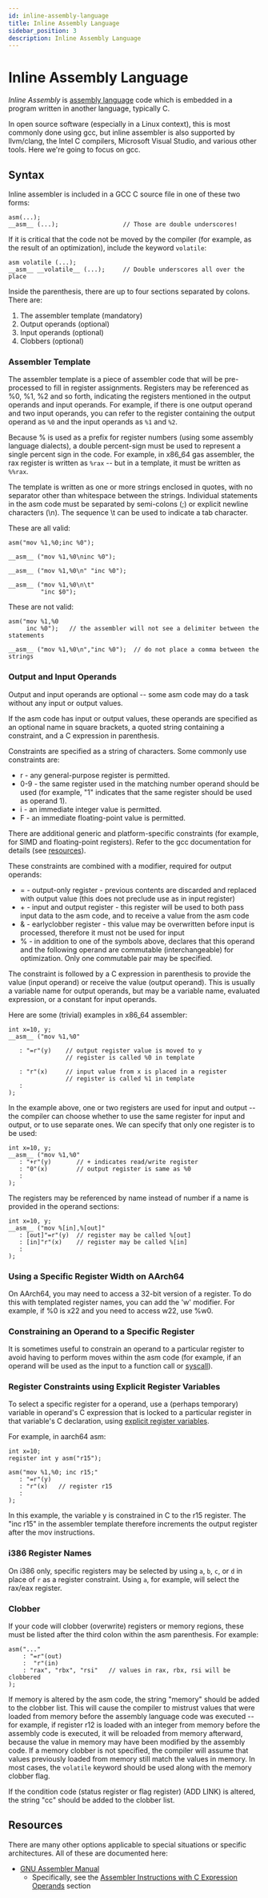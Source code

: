 ```yaml
---
id: inline-assembly-language
title: Inline Assembly Language
sidebar_position: 3
description: Inline Assembly Language
---
```


# Inline Assembly Language

_Inline Assembly_ is [assembly language](./assembly-language.md) code which is embedded in a program written in another language, typically C.

In open source software (especially in a Linux context), this is most commonly done using gcc, but inline assembler is also supported by llvm/clang, the Intel C compilers, Microsoft Visual Studio, and various other tools. Here we're going to focus on gcc.

## Syntax

Inline assembler is included in a GCC C source file in one of these two forms:

```assembly
asm(...);
__asm__ (...);                  // Those are double underscores!
```

If it is critical that the code not be moved by the compiler (for example, as the result of an optimization), include the keyword `volatile`:

```assembly
asm volatile (...);
__asm__ __volatile__ (...);     // Double underscores all over the place
```

Inside the parenthesis, there are up to four sections separated by colons. There are:

1. The assembler template (mandatory)
2. Output operands (optional)
3. Input operands (optional)
4. Clobbers (optional)

### Assembler Template

The assembler template is a piece of assembler code that will be pre-processed to fill in register assignments. Registers may be referenced as %0, %1, %2 and so forth, indicating the registers mentioned in the output operands and input operands. For example, if there is one output operand and two input operands, you can refer to the register containing the output operand as `%0` and the input operands as `%1` and `%2`.

Because % is used as a prefix for register numbers (using some assembly language dialects), a double percent-sign must be used to represent a single percent sign in the code. For example, in x86_64 gas assembler, the rax register is written as `%rax` -- but in a template, it must be written as `%%rax`.

The template is written as one or more strings enclosed in quotes, with no separator other than whitespace between the strings. Individual statements in the asm code must be separated by semi-colons (;) or explicit newline characters (\n). The sequence \t can be used to indicate a tab character.

These are all valid:

```assembly
asm("mov %1,%0;inc %0");

__asm__ ("mov %1,%0\ninc %0");

__asm__ ("mov %1,%0\n" "inc %0");

__asm__ ("mov %1,%0\n\t"
         "inc $0");
```

These are not valid:

```assembly
asm("mov %1,%0
     inc %0");   // the assembler will not see a delimiter between the statements

__asm__ ("mov %1,%0\n","inc %0");  // do not place a comma between the strings
```

### Output and Input Operands

Output and input operands are optional -- some asm code may do a task without any input or output values.

If the asm code has input or output values, these operands are specified as an optional name in square brackets, a quoted string containing a constraint, and a C expression in parenthesis.

Constraints are specified as a string of characters. Some commonly use constraints are:

- r - any general-purpose register is permitted.
- 0-9 - the same register used in the matching number operand should be used (for example, "1" indicates that the same register should be used as operand 1).
- i - an immediate integer value is permitted.
- F - an immediate floating-point value is permitted.

There are additional generic and platform-specific constraints (for example, for SIMD and floating-point registers). Refer to the gcc documentation for details (see [resources](#resources)).

These constraints are combined with a modifier, required for output operands:

- = - output-only register - previous contents are discarded and replaced with output value (this does not preclude use as in input register)
- \+ \- input and output register - this register will be used to both pass input data to the asm code, and to receive a value from the asm code
- & - earlyclobber register - this value may be overwritten before input is processed, therefore it must not be used for input
- % - in addition to one of the symbols above, declares that this operand and the following operand are commutable (interchangeable) for optimization. Only one commutable pair may be specified.

The constraint is followed by a C expression in parenthesis to provide the value (input operand) or receive the value (output operand). This is usually a variable name for output operands, but may be a variable name, evaluated expression, or a constant for input operands.

Here are some (trivial) examples in x86_64 assembler:

```assembly
int x=10, y;
__asm__ ("mov %1,%0"

   : "=r"(y)    // output register value is moved to y
                // register is called %0 in template

   : "r"(x)     // input value from x is placed in a register
                // register is called %1 in template
   :
);
```

In the example above, one or two registers are used for input and output -- the compiler can choose whether to use the same register for input and output, or to use separate ones. We can specify that only one register is to be used:

```assembly
int x=10, y;
__asm__ ("mov %1,%0"
   : "+r"(y)       // + indicates read/write register
   : "0"(x)        // output register is same as %0
   :
);
```

The registers may be referenced by name instead of number if a name is provided in the operand sections:

```assembly
int x=10, y;
__asm__ ("mov %[in],%[out]"
   : [out]"=r"(y)  // register may be called %[out]
   : [in]"r"(x)    // register may be called %[in]
   :
);
```

### Using a Specific Register Width on AArch64

On AArch64, you may need to access a 32-bit version of a register. To do this with templated register names, you can add the 'w' modifier. For example, if %0 is x22 and you need to access w22, use %w0.

### Constraining an Operand to a Specific Register

It is sometimes useful to constrain an operand to a particular register to avoid having to perform moves within the asm code (for example, if an operand will be used as the input to a function call or [syscall](./syscalls.md)).

### Register Constraints using Explicit Register Variables

To select a specific register for a operand, use a (perhaps temporary) variable in operand's C expression that is locked to a particular register in that variable's C declaration, using [explicit register variables](http://gcc.gnu.org/onlinedocs/gcc-4.8.2/gcc/Local-Reg-Vars.html#Local-Reg-Vars).

For example, in aarch64 asm:

```assembly
int x=10;
register int y asm("r15");

asm("mov %1,%0; inc r15;"
   : "=r"(y)
   : "r"(x)   // register r15
   :
);
```

In this example, the variable y is constrained in C to the r15 register. The "inc r15" in the assembler template therefore increments the output register after the mov instructions.

### i386 Register Names

On i386 only, specific registers may be selected by using `a`, `b`, `c`, or `d` in place of `r` as a register constraint. Using `a`, for example, will select the rax/eax register.

### Clobber

If your code will clobber (overwrite) registers or memory regions, these must be listed after the third colon within the asm parenthesis. For example:

```assembly
asm("..."
    : "=r"(out)
    :  "r"(in)
    : "rax", "rbx", "rsi"   // values in rax, rbx, rsi will be clobbered
);
```

If memory is altered by the asm code, the string "memory" should be added to the clobber list. This will cause the compiler to mistrust values that were loaded from memory before the assembly language code was executed -- for example, if register r12 is loaded with an integer from memory before the assembly code is executed, it will be reloaded from memory afterward, because the value in memory may have been modified by the assembly code. If a memory clobber is not specified, the compiler will assume that values previously loaded from memory still match the values in memory. In most cases, the `volatile` keyword should be used along with the memory clobber flag.

If the condition code (status register or flag register) (ADD LINK) is altered, the string "cc" should be added to the clobber list.

## Resources

There are many other options applicable to special situations or specific architectures. All of these are documented here:

- [GNU Assembler Manual](http://gcc.gnu.org/onlinedocs/gcc-4.8.2/gcc/Extended-Asm.html)
  - Specifically, see the [Assembler Instructions with C Expression Operands](http://gcc.gnu.org/onlinedocs/gcc-4.8.2/gcc/Extended-Asm.html) section
